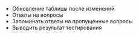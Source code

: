 * Обновление таблицы после изменений
* Ответы на вопросы
* Запоминать ответы на пропущенные вопросы
* Выводить результат тестирования